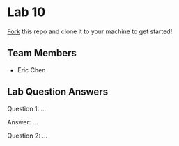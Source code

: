 # Lab 10
[Fork](https://docs.github.com/en/get-started/quickstart/fork-a-repo) this repo and clone it to your machine to get started!

## Team Members
- Eric Chen

## Lab Question Answers

Question 1: ...

Answer: ...

Question 2: ...